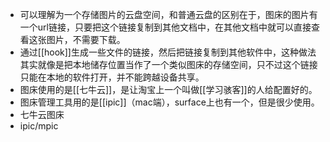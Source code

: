 - 可以理解为一个存储图片的云盘空间，和普通云盘的区别在于，图床的图片有一个url链接，只要把这个链接复制到其他文档中，在其他文档中就可以直接查看这张图片，不需要下载。
- 通过[[hook]]生成一些文件的链接，然后把链接复制到其他软件中，这种做法其实就像是把本地储存位置当作了一个类似图床的存储空间，只不过这个链接只能在本地的软件打开，并不能跨越设备共享。
- 图床使用的是[[七牛云]]，是让淘宝上一个叫做[[学习骇客]]的人给配置好的。
- 图床管理工具用的是[[ipic]]（mac端），surface上也有一个，但是很少使用。
- 七牛云图床
- ipic/mpic
